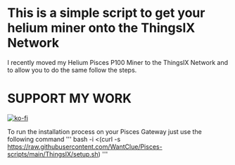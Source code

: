 # This is a simple script to get your helium miner onto the ThingsIX Network

I recently moved my Helium Pisces P100 Miner to the ThingsIX Network and to allow you to do the same follow the steps.

# SUPPORT MY WORK
[![ko-fi](https://ko-fi.com/img/githubbutton_sm.svg)](https://ko-fi.com/R5R0IYN9V)

To run the installation process on your Pisces Gateway just use the following command
'''
bash -i <(curl -s https://raw.githubusercontent.com/WantClue/Pisces-scripts/main/ThingsIX/setup.sh)
'''